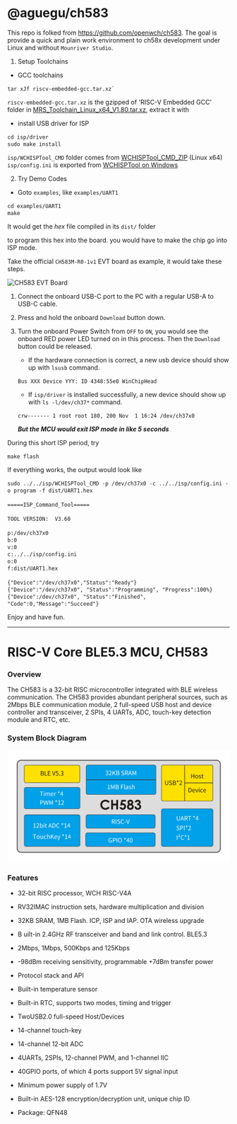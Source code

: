 @aguegu/ch583
===

This repo is folked from https://github.com/openwch/ch583. The goal is provide a quick and plain work environment to ch58x development under Linux and without `Mounriver Studio`.

1. Setup Toolchains

* GCC toolchains

```
tar xJf riscv-embedded-gcc.tar.xz`
```

`riscv-embedded-gcc.tar.xz` is the gzipped of 'RISC-V Embedded GCC' folder in [MRS_Toolchain_Linux_x64_V1.80.tar.xz](http://file.mounriver.com/tools/MRS_Toolchain_Linux_x64_V1.80.tar.xz), extract it with

* install USB driver for ISP
```
cd isp/driver
sudo make install
```

`isp/WCHISPTool_CMD` folder comes from [WCHISPTool_CMD_ZIP](https://www.wch.cn/downloads/WCHISPTool_CMD_ZIP.html) (Linux x64)
`isp/config.ini` is exported from [WCHISPTool on Windows](https://www.wch.cn/downloads/WCHISPTool_Setup_exe.html)

2. Try Demo Codes

* Goto `examples`, like `examples/UART1`

```
cd examples/UART1
make
```

It would get the *hex* file compiled in its `dist/` folder

to program this hex into the board. you would have to make the chip go into ISP mode.

Take the official `CH583M-R0-1v1` EVT board as example, it would take these steps.

![CH583 EVT Board](datasheets/ch583-evt.avif)

  1. Connect the onboard USB-C port to the PC with a regular USB-A to USB-C cable.

  2. Press and hold the onboard `Download` button down.

  3. Turn the onboard Power Switch from `OFF` to `ON`, you would see the onboard RED power LED turned on in this process. Then the `Download` button could be released.

      * If the hardware connection is correct, a new usb device should show up with `lsusb` command.
      ```
      Bus XXX Device YYY: ID 4348:55e0 WinChipHead
      ```

      * If `isp/driver` is installed successfully, a new device should show up with `ls -l/dev/ch37*` command.
      ```
      crw------- 1 root root 180, 200 Nov  1 16:24 /dev/ch37x0
      ```

      ***But the MCU would exit ISP mode in like 5 seconds***

During this short ISP period, try

```
make flash
```

If everything works, the output would look like

```
sudo ../../isp/WCHISPTool_CMD -p /dev/ch37x0 -c ../../isp/config.ini -o program -f dist/UART1.hex

=====ISP_Command_Tool=====

TOOL VERSION:  V3.60

p:/dev/ch37x0
b:0
v:0
c:../../isp/config.ini
o:0
f:dist/UART1.hex

{"Device":"/dev/ch37x0","Status":"Ready"}
{"Device":"/dev/ch37x0", "Status":"Programming", "Progress":100%}
{"Device":/dev/ch37x0", "Status":"Finished", "Code":0,"Message":"Succeed"}
```

Enjoy and have fun.

---
# RISC-V Core BLE5.3 MCU, CH583

### Overview

The CH583 is a 32-bit RISC microcontroller integrated with BLE wireless communication. The CH583 provides abundant peripheral sources, such as 2Mbps BLE communication module, 2 full-speed USB host and device controller and transceiver, 2 SPIs, 4 UARTs, ADC, touch-key detection module and RTC, etc.



### System Block Diagram

<img src="image\frame.jpg" alt="frame" style="zoom:50%;" />

### Features

- 32-bit RISC processor, WCH RISC-V4A

- RV32IMAC instruction sets, hardware multiplication and division

- 32KB SRAM, 1MB Flash. ICP, ISP and IAP. OTA wireless upgrade

- B uilt-in 2.4GHz RF transceiver and band and link control. BLE5.3

- 2Mbps, 1Mbps, 500Kbps and 125Kbps

- -98dBm receiving sensitivity, programmable +7dBm transfer power

- Protocol stack and API

- Built-in temperature sensor

- Built-in RTC, supports two modes, timing and trigger

- TwoUSB2.0 full-speed Host/Devices

- 14-channel touch-key

- 14-channel 12-bit ADC

- 4UARTs, 2SPIs, 12-channel PWM, and 1-channel IIC

- 40GPIO ports, of which 4 ports support 5V signal input

- Minimum power supply of 1.7V

- Built-in AES-128 encryption/decryption unit, unique chip ID

- Package: QFN48
